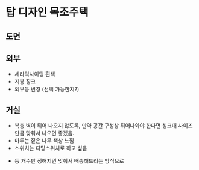 # 탑 디자인 목조주택

## 도면


## 외부
* 세라믹사이딩 흰색
* 지붕 징크
* 외부등 변경 (선택 가능한지?)


## 거실
* 복층 벽이 튀어 나오지 않도록, 만약 공간 구성상 튀어나와야 한다면 싱크대 사이즈만큼 맞춰서 나오면 좋겠음.
* 마루는 짙은 나무 색상 느낌
* 스위치는 디밍스위치로 하고 싶음
 - 등 개수만 정해지면 맞춰서 배송해드리는 방식으로
